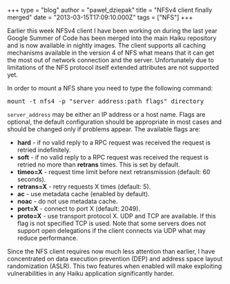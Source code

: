 +++
type = "blog"
author = "paweł_dziepak"
title = "NFSv4 client finally merged"
date = "2013-03-15T17:09:10.000Z"
tags = ["NFS"]
+++

<p>Earlier this week NFSv4 client I have been working on during the last year Google Summer of Code has been merged into the main Haiku repository and is now available in nightly images. The client supports all caching mechanisms available in the version 4 of NFS what means that it can get the most out of network connection and the server. Unfortunately due to limitations of the NFS protocol itself extended attributes are not supported yet.</p>

<!--more-->

<p>In order to mount a NFS share you need to type the following command:</p>
<pre>mount -t nfs4 -p "server_address:path flags" directory</pre>
<p><code>server_address</code> may be either an IP address or a host name. Flags are optional, the default configuration should be appropriate in most cases and should be changed only if problems appear. The available flags are:</p>
<ul>
<li><b>hard</b> - if no valid reply to a RPC request was received the request is retried indefinitely.</li>
<li><b>soft</b> - if no valid reply to a RPC request was received the request is retried no more than <b>retrans</b> times. This is set by default.</li>
<li><b>timeo=X</b> - request time limit before next retransmission (default: 60 seconds).</li>
<li><b>retrans=X</b> - retry requests X times (default: 5).</li>
<li><b>ac</b> - use metadata cache (enabled by default).</li>
<li><b>noac</b> - do not use metadata cache.</li>
<li><b>port=X</b> - connect to port X (default: 2049).</li>
<li><b>proto=X</b> - use transport protocol X. UDP and TCP are available. If this flag is not specified TCP is used. Note that some servers does not support open delegations if the client connects via UDP what may reduce performance.</li>
</ul>
<p>Since the NFS client requires now much less attention than earlier, I have concentrated on data execution prevention (DEP) and address space layout randomization (ASLR). This two features when enabled will make exploiting vulnerabilities in any Haiku application significantly harder.</p>